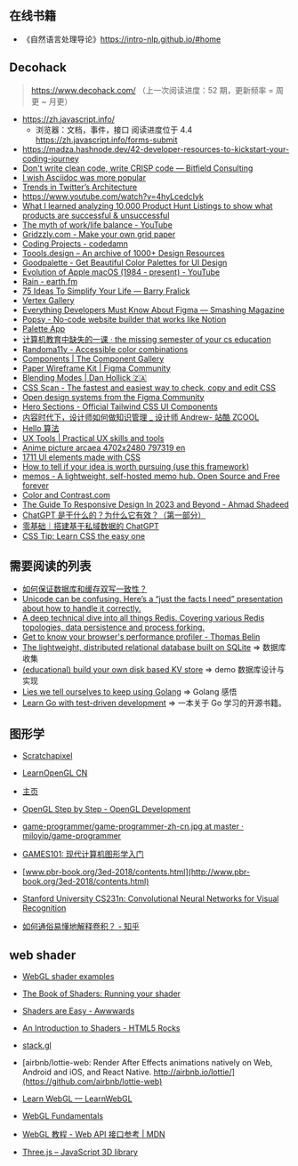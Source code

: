 ## 在线书籍

- 《自然语言处理导论》https://intro-nlp.github.io/#home

## Decohack

> https://www.decohack.com/ （上一次阅读进度：52 期，更新频率 = 周更 ~ 月更）

- https://zh.javascript.info/
  - 浏览器：文档，事件，接口 阅读进度位于 4.4 https://zh.javascript.info/forms-submit
- https://madza.hashnode.dev/42-developer-resources-to-kickstart-your-coding-journey
- [Don't write clean code, write CRISP code — Bitfield Consulting](https://bitfieldconsulting.com/golang/crisp-code)
- [I wish Asciidoc was more popular](https://pdx.su/blog/2023-02-05-asciidoc-and-markdown/)
- [Trends in Twitter’s Architecture](https://iosifache.me/twitter-architecture-trends)
- https://www.youtube.com/watch?v=4hyLcedcIyk
- [What I learned analyzing 10,000 Product Hunt Listings to show what products are successful & unsuccessful](https://www.indiehackers.com/post/what-i-learned-analyzing-10-000-product-hunt-listings-to-show-what-products-are-successful-unsuccessful-4ceb5f6770)
- [The myth of work/life balance - YouTube](https://www.youtube.com/watch?v=KJddP2m_WDo)
- [Gridzzly.com - Make your own grid paper](http://www.gridzzly.com/)
- [Coding Projects - codedamn](https://codedamn.com/projects)
- [Toools.design – An archive of 1000+ Design Resources](https://www.toools.design/)
- [Goodpalette - Get Beautiful Color Palettes for UI Design](https://goodpalette.io/c47f3f-11e00d-bdb6af)
- [Evolution of Apple macOS (1984 - present) - YouTube](https://www.youtube.com/watch?v=HkDiPDCoGkk)
- [Rain - earth.fm](https://earth.fm/playlists/rain/)
- [75 Ideas To Simplify Your Life — Barry Fralick](https://barryfralick.com/ideas-to-simplify-life)
- [Vertex Gallery](https://vertexgallery.pavece.com/)
- [Everything Developers Must Know About Figma — Smashing Magazine](https://www.smashingmagazine.com/2022/08/everything-developers-must-know-about-figma/)
- [Popsy - No-code website builder that works like Notion](https://popsy.co/)
- [Palette App](https://palette.fm/color/filters)
- [计算机教育中缺失的一课 · the missing semester of your cs education](https://missing-semester-cn.github.io/)
- [Randoma11y - Accessible color combinations](https://randoma11y.com/apca?color=white)
- [Components | The Component Gallery](https://component.gallery/components/)
- [Paper Wireframe Kit | Figma Community](https://www.figma.com/community/file/1075811850250564922/Paper-Wireframe-Kit)
- [Blending Modes | Dan Hollick 🇿🇦](https://typefully.com/DanHollick/KrBa0JP)
- [CSS Scan - The fastest and easiest way to check, copy and edit CSS](https://getcssscan.com/?ref=beautifulcheckboxes2)
- [Open design systems from the Figma Community](https://www.designsystems.com/open-design-systems/)
- [Hero Sections - Official Tailwind CSS UI Components](https://tailwindui.com/components/marketing/sections/heroes)
- [内容时代下，设计师如何做知识管理 _ 设计师 Andrew- 站酷 ZCOOL](https://www.zcool.com.cn/article/ZMTQ0NjE2MA==.html#kuak)
- [Hello 算法](https://www.hello-algo.com/)
- [UX Tools | Practical UX skills and tools](https://uxtools.co/)
- [Anime picture arcaea 4702x2480 797319 en](https://anime-pictures.net/posts/797319?by_tag=170018&lang=en)
- [1711 UI elements made with CSS](https://uiverse.io/all)
- [How to tell if your idea is worth pursuing (use this framework)](https://whizzoe.substack.com/p/how-to-tell-if-your-idea-is-worth)
- [memos - A lightweight, self-hosted memo hub. Open Source and Free forever](https://usememos.com/)
- [Color and Contrast.com](https://colorandcontrast.com/#/)
- [The Guide To Responsive Design In 2023 and Beyond - Ahmad Shadeed](https://ishadeed.com/article/responsive-design/)
- [ChatGPT 是干什么的？为什么它有效？（第一部分）](https://mp.weixin.qq.com/s?__biz=MzIzNzI3ODUyNw==&mid=2650539573&idx=1&sn=c41d7646f6647a11174a44aceb181258&chksm=f0c3a265c7b42b73b65b995630a4d5607e21e47d5c7f4f7a8490328d4372e337c6f67f6bf984&scene=178&cur_album_id=2810936357031542785#rd)
- [零基础｜搭建基于私域数据的 ChatGPT](https://mp.weixin.qq.com/s/naiVMuXHAScRb_jSEJN3zg)
- [CSS Tip: Learn CSS the easy one](https://css-tip.com/)

## 需要阅读的列表

- [如何保证数据库和缓存双写一致性？](https://developer.aliyun.com/article/926545)
- [Unicode can be confusing. Here’s a “just the facts I need” presentation about how to handle it correctly.](https://nedbatchelder.com/text/unipain.html)
- [A deep technical dive into all things Redis. Covering various Redis topologies, data persistence and process forking.](https://architecturenotes.co/redis/)
- [Get to know your browser's performance profiler - Thomas Belin](https://blog.atomrc.dev/p/js-performance-profiling/)
- [The lightweight, distributed relational database built on SQLite](https://github.com/rqlite/rqlite) => 数据库收集
- [(educational) build your own disk based KV store](https://github.com/avinassh/py-caskdb) => demo 数据库设计与实现
- [Lies we tell ourselves to keep using Golang](https://fasterthanli.me/articles/lies-we-tell-ourselves-to-keep-using-golang) =>
  Golang 感悟
- [Learn Go with test-driven development](https://github.com/quii/learn-go-with-tests) => 一本关于 Go 学习的开源书籍。

## 图形学

- [Scratchapixel](https://www.scratchapixel.com/)
- [LearnOpenGL CN](https://learnopengl-cn.github.io/)
- [主页](http://www.opengl-tutorial.org/cn/)
- [OpenGL Step by Step - OpenGL Development](http://ogldev.atspace.co.uk/)

- [game-programmer/game-programmer-zh-cn.jpg at master · miloyip/game-programmer](https://github.com/miloyip/game-programmer/blob/master/game-programmer-zh-cn.jpg)

- [GAMES101: 现代计算机图形学入门](https://sites.cs.ucsb.edu/~lingqi/teaching/games101.html)

- [www.pbr-book.org/3ed-2018/contents.html](http://www.pbr-book.org/3ed-2018/contents.html)

- [Stanford University CS231n: Convolutional Neural Networks for Visual Recognition](http://cs231n.stanford.edu/)

- [如何通俗易懂地解释卷积？ - 知乎](https://www.zhihu.com/question/22298352)

## web shader

- [WebGL shader examples](https://webgl-shaders.com/index.html)
- [The Book of Shaders: Running your shader](https://thebookofshaders.com/04/?lan=ch)

- [Shaders are Easy - Awwwards](https://www.awwwards.com/awwwards/collections/shaders-are-easy/)

- [An Introduction to Shaders - HTML5 Rocks](https://www.html5rocks.com/en/tutorials/webgl/shaders/)

- [stack.gl](http://stack.gl/)

- [airbnb/lottie-web: Render After Effects animations natively on Web, Android and iOS, and React Native. http://airbnb.io/lottie/](https://github.com/airbnb/lottie-web)

- [Learn WebGL — LearnWebGL](http://learnwebgl.brown37.net/)

- [WebGL Fundamentals](https://webglfundamentals.org/)

- [WebGL 教程 - Web API 接口参考 | MDN](https://developer.mozilla.org/zh-CN/docs/Web/API/WebGL_API/Tutorial)

- [Three.js – JavaScript 3D library](https://threejs.org/)


